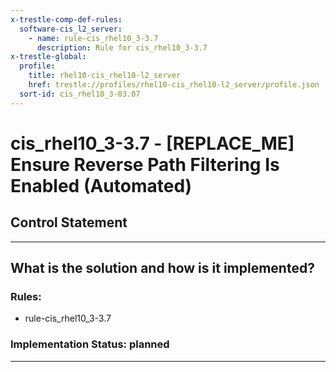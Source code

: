 ```yaml
---
x-trestle-comp-def-rules:
  software-cis_l2_server:
    - name: rule-cis_rhel10_3-3.7
      description: Rule for cis_rhel10_3-3.7
x-trestle-global:
  profile:
    title: rhel10-cis_rhel10-l2_server
    href: trestle://profiles/rhel10-cis_rhel10-l2_server/profile.json
  sort-id: cis_rhel10_3-03.07
---
```


# cis_rhel10_3-3.7 - \[REPLACE_ME\] Ensure Reverse Path Filtering Is Enabled (Automated)

## Control Statement

______________________________________________________________________

## What is the solution and how is it implemented?

<!-- For implementation status enter one of: implemented, partial, planned, alternative, not-applicable -->

<!-- Note that the list of rules under ### Rules: is read-only and changes will not be captured after assembly to JSON -->

<!-- Add control implementation description here for control: cis_rhel10_3-3.7 -->

### Rules:

  - rule-cis_rhel10_3-3.7

### Implementation Status: planned

______________________________________________________________________
